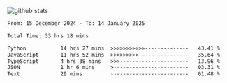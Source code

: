 
![github stats](https://github-readme-stats.vercel.app/api?username=realmahd1&show_icons=true&theme=codeSTACKr&hide_rank=true&count_private=true)

<!--START_SECTION:waka-->

```txt
From: 15 December 2024 - To: 14 January 2025

Total Time: 33 hrs 18 mins

Python           14 hrs 27 mins  >>>>>>>>>>>--------------   43.41 %
JavaScript       11 hrs 52 mins  >>>>>>>>>----------------   35.64 %
TypeScript       4 hrs 38 mins   >>>----------------------   13.96 %
JSON             1 hr 6 mins     >------------------------   03.31 %
Text             29 mins         -------------------------   01.48 %
```

<!--END_SECTION:waka-->
